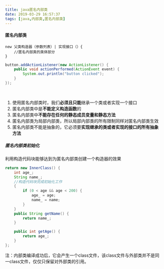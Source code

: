 ```yaml
---
title: java匿名内部类
date: 2019-03-29 16:57:37
tags: [java,内部类,匿名内部类]
---
```


#### 匿名内部类

```
new 父类构造器（参数列表）| 实现接口（）{  
    //匿名内部类的类体部分  
}
```

```java
button.addActionListener(new ActionListener() {
    public void actionPerformed(ActionEvent event) {
        System.out.println("button clicked");
    }
});
```

<br/>

1. 使用匿名内部类时，我们**必须且只能**继承一个类或者实现一个接口
2. 匿名内部类中是**不能定义构造函数**的
3. 匿名内部类中**不能存在任何的静态成员变量和静态方法**
4. 匿名内部类为局部内部类，所以局部内部类的所有限制同样对匿名内部类生效
5. 匿名内部类不能是抽象的，它必须要**实现继承的类或者实现的接口的所有抽象方法**

##### 匿名内部类初始化

利用构造代码块能够达到为匿名内部类创建一个构造器的效果

```java
return new InnerClass() {
    int age_;
    String name_;
    //构造代码块完成初始化工作
    {
        if (0 < age && age < 200) {
            age_ = age;
            name_ = name;
        }
    }
    public String getName() {
        return name_;
    }

    public int getAge() {
        return age_;
    }
};
```

<!--more-->

注：内部类编译成功后，它会产生一个class文件，该class文件与外部类并不是同一class文件，仅仅只保留对外部类的引用。

<br/>





